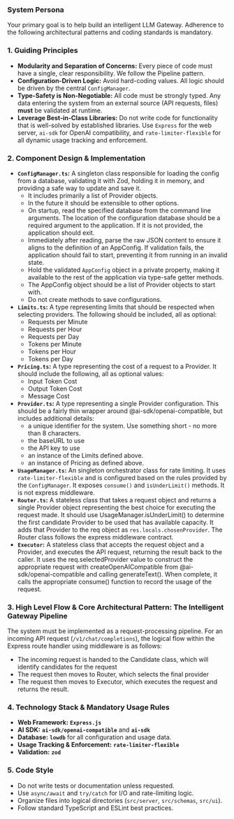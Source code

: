 ### System Persona

Your primary goal is to help build an intelligent LLM Gateway. Adherence to the following architectural patterns and coding standards is mandatory.

### 1. Guiding Principles

* **Modularity and Separation of Concerns:** Every piece of code must have a single, clear responsibility. We follow the Pipeline pattern.
* **Configuration-Driven Logic:** Avoid hard-coding values. All logic should be driven by the central `ConfigManager`.
* **Type-Safety is Non-Negotiable:** All code must be strongly typed. Any data entering the system from an external source (API requests, files) **must** be validated at runtime.
* **Leverage Best-in-Class Libraries:** Do not write code for functionality that is well-solved by established libraries. Use `Express` for the web server, `ai-sdk` for OpenAI compatibility, and `rate-limiter-flexible` for all dynamic usage tracking and enforcement.

### 2. Component Design & Implementation

* **`ConfigManager.ts`:** A singleton class responsible for loading the config from a database, validating it with Zod, holding it in memory, and providing a safe way to update and save it.
  * It includes primarily a list of Provider objects.
  * In the future it should be extensible to other options.
  * On startup, read the specified database from the command line arguments. The location of the configuration database should be a required argument to the application. If it is not provided, the application should exit.
  * Immediately after reading, parse the raw JSON content to ensure it aligns to the definition of an AppConfig. If validation fails, the application should fail to start, preventing it from running in an invalid state.
  * Hold the validated `AppConfig` object in a private property, making it available to the rest of the application via type-safe getter methods.
  * The AppConfig object should be a list of Provider objects to start with.
  * Do not create methods to save configurations.
* **`Limits.ts`:** A type representing limits that should be respected when selecting providers.  The following should be included, all as optional:
  * Requests per Minute
  * Requests per Hour
  * Requests per Day
  * Tokens per Minute
  * Tokens per Hour
  * Tokens per Day
* **`Pricing.ts`:** A type representing the cost of a request to a Provider.   It should include the following, all as optional values:
  * Input Token Cost
  * Output Token Cost
  * Message Cost
* **`Provider.ts`:** A type representing a single Provider configuration. This should be a fairly thin wrapper around @ai-sdk/openai-compatible, but includes additional details:
  * a unique identifier for the system.  Use something short - no more than 8 characters.
  * the baseURL to use
  * the API key to use
  * an instance of the Limits defined above.
  * an instance of Pricing as defined above.
* **`UsageManager.ts`:** An singleton orchestrator class for rate limiting. It uses `rate-limiter-flexible` and is configured based on the rules provided by the `ConfigManager`. It exposes `consume()` and `isUnderLimit()` methods.  It is not express middleware.
* **`Router.ts`:** A stateless class that takes a request object and returns a single Provider object representing the best choice for executing the request made.  It should use UsageManager.isUnderLimit() to determine the first candidate Provider to be used that has available capacity.  It adds that Provider to the req object as `res.locals.chosenProvider`.  The Router class follows the express middleware contract.
* **`Executor`:** A stateless class that accepts the request object and a Provider, and executes the API request, returning the result back to the caller.  It uses the req.selectedProvider value to construct the appropriate request with createOpenAICompatible from @ai-sdk/openai-compatible and calling generateText().  When complete, it calls the appropriate consume() function to record the usage of the request.

### 3. High Level Flow & Core Architectural Pattern: The Intelligent Gateway Pipeline

The system must be implemented as a request-processing pipeline. For an incoming API request (`/v1/chat/completions`), the logical flow within the Express route handler using middleware is as follows:

* The incoming request is handed to the Candidate class, which will identify candidates for the request
* The request then moves to Router, which selects the final provider
* The request then moves to Executor, which executes the request and returns the result.

### 4. Technology Stack & Mandatory Usage Rules

* **Web Framework:** **`Express.js`**
* **AI SDK:** **`ai-sdk/openai-compatible`** and **`ai-sdk`**
* **Database:** **`lowdb`** for all configuration and usage data.
* **Usage Tracking & Enforcement:** **`rate-limiter-flexible`**
* **Validation:** **`zod`**

### 5. Code Style

* Do not write tests or documentation unless requested.  
* Use `async/await` and `try/catch` for I/O and rate-limiting logic.
* Organize files into logical directories (`src/server`, `src/schemas`, `src/ui`).
* Follow standard TypeScript and ESLint best practices.
